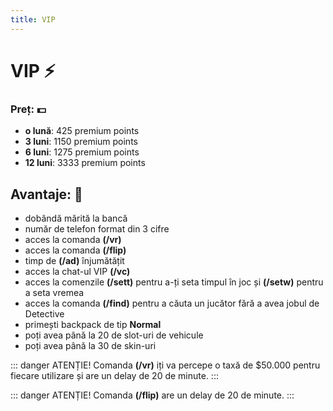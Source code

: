 ```yaml
---
title: VIP
---
```


# VIP ⚡
### Preț: 💵
- **o lună**: 425 premium points
- **3 luni**: 1150 premium points
- **6 luni**: 1275 premium points
- **12 luni**: 3333 premium points

## Avantaje: 💝
- dobândă mărită la bancă
- număr de telefon format din 3 cifre
- acces la comanda **(/vr)**
- acces la comanda **(/flip)**
- timp de **(/ad)** înjumătățit
- acces la chat-ul VIP **(/vc)**
- acces la comenzile **(/sett)** pentru a-ți seta timpul în joc și **(/setw)** pentru a seta vremea
- acces la comanda **(/find)** pentru a căuta un jucător fără a avea jobul de Detective
- primești backpack de tip **Normal**
- poți avea până la 20 de slot-uri de vehicule
- poți avea până la 30 de skin-uri

::: danger ATENȚIE!
Comanda **(/vr)** iți va percepe o taxă de $50.000 pentru fiecare utilizare și are un delay de 20 de minute.
:::

::: danger ATENȚIE!
Comanda **(/flip)** are un delay de 20 de minute.
:::